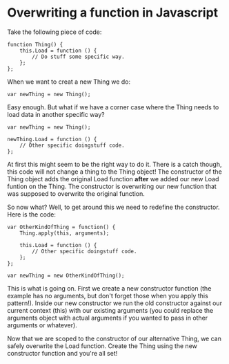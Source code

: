 # Overwriting a function in Javascript

Take the following piece of code:

    function Thing() {
        this.Load = function () {
            // Do stuff some specific way.
        };
    };
    

When we want to creat a new Thing we do:

    var newThing = new Thing();
    

Easy enough. But what if we have a corner case where the Thing needs to load data in another specific way?

    var newThing = new Thing();
    
    newThing.Load = function () {
        // Other specific doingstuff code.
    };
    

At first this might seem to be the right way to do it. There is a catch though, this code will not change a thing to the Thing object! The constructor of the Thing object adds the original Load function **after** we added our new Load funtion on the Thing. The constructor is overwriting our new function that was supposed to overwrite the original function.

So now what? Well, to get around this we need to redefine the constructor. Here is the code:

    var OtherKindOfThing = function() {
        Thing.apply(this, arguments);
    
        this.Load = function () {
            // Other specific doingstuff code.
        };
    };
    
    var newThing = new OtherKindOfThing();
    

This is what is going on. First we create a new constructor function (the example has no arguments, but don't forget those when you apply this pattern!). Inside our new constructor we run the old constructor against our current context (this) with our existing arguments (you could replace the arguments object with actual arguments if you wanted to pass in other arguments or whatever).

Now that we are scoped to the constructor of our alternative Thing, we can safely overwrite the Load function. Create the Thing using the new constructor function and you're all set!